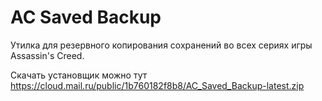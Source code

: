 AC Saved Backup
=============

Утилка для резервного копирования сохранений во всех сериях игры Assassin's Creed.

Скачать установщик можно тут https://cloud.mail.ru/public/1b760182f8b8/AC_Saved_Backup-latest.zip
